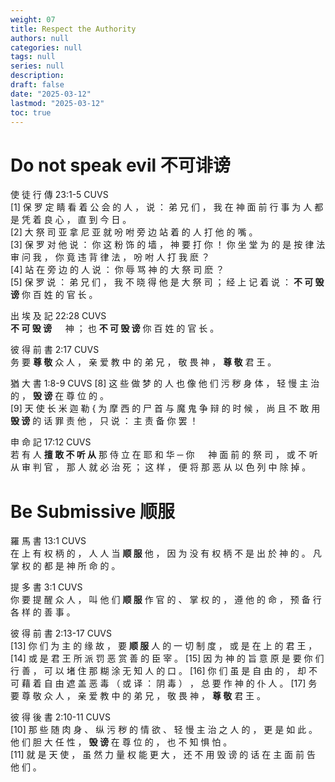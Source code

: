 ```yaml
---
weight: 07 
title: Respect the Authority
authors: null
categories: null
tags: null
series: null
description: 
draft: false
date: "2025-03-12"
lastmod: "2025-03-12"
toc: true
---
```


<!--more-->

# Do not speak evil 不可诽谤

使 徒 行 傳 23:1-5 CUVS  
[1] 保 罗 定 睛 看 着 公 会 的 人 ， 说 ： 弟 兄 们 ， 我 在 神 面 前 行 事 为 人 都 是 凭 着 良 心 ， 直 到 今 日 。   
[2] 大 祭 司 亚 拿 尼 亚 就 吩 咐 旁 边 站 着 的 人 打 他 的 嘴 。   
[3] 保 罗 对 他 说 ： 你 这 粉 饰 的 墙 ， 神 要 打 你 ！ 你 坐 堂 为 的 是 按 律 法 审 问 我 ， 你 竟 违 背 律 法 ， 吩 咐 人 打 我 麽 ？   
[4] 站 在 旁 边 的 人 说 ： 你 辱 骂 神 的 大 祭 司 麽 ？   
[5] 保 罗 说 ： 弟 兄 们 ， 我 不 晓 得 他 是 大 祭 司 ； 经 上 记 着 说 ： <b>不 可 毁 谤</b> 你 百 姓 的 官 长 。

出 埃 及 記 22:28 CUVS   
<b>不 可 毁 谤</b> 　 神 ； 也 <b>不 可 毁 谤</b> 你 百 姓 的 官 长 。  

彼 得 前 書 2:17 CUVS  
务 要 <b>尊 敬</b> 众 人 ， 亲 爱 教 中 的 弟 兄 ， 敬 畏 神 ， <b>尊 敬</b> 君 王 。  

猶 大 書 1:8-9 CUVS
[8] 这 些 做 梦 的 人 也 像 他 们 污 秽 身 体 ， 轻 慢 主 治 的 ， <b>毁 谤</b> 在 尊 位 的 。   
[9] 天 使 长 米 迦 勒 { 为 摩 西 的 尸 首 与 魔 鬼 争 辩 的 时 候 ， 尚 且 不 敢 用 <b>毁 谤</b> 的 话 罪 责 他 ， 只 说 ： 主 责 备 你 罢 ！

申 命 記 17:12 CUVS  
若 有 人 <b>擅 敢 不 听 从</b> 那 侍 立 在 耶 和 华 ─ 你 　 神 面 前 的 祭 司 ， 或 不 听 从 审 判 官 ， 那 人 就 必 治 死 ； 这 样 ， 便 将 那 恶 从 以 色 列 中 除 掉 。


# Be Submissive 顺服

羅 馬 書 13:1 CUVS  
在 上 有 权 柄 的 ， 人 人 当 <b>顺 服</b> 他 ， 因 为 没 有 权 柄 不 是 出 於 神 的 。 凡 掌 权 的 都 是 神 所 命 的 。

提 多 書 3:1 CUVS  
你 要 提 醒 众 人 ， 叫 他 们 <b>顺 服</b> 作 官 的 、 掌 权 的 ， 遵 他 的 命 ， 预 备 行 各 样 的 善 事 。

彼 得 前 書 2:13-17 CUVS  
[13] 你 们 为 主 的 缘 故 ， 要 <b>顺 服</b> 人 的 一 切 制 度 ， 或 是 在 上 的 君 王 ， 
[14] 或 是 君 王 所 派 罚 恶 赏 善 的 臣 宰 。 
[15] 因 为 神 的 旨 意 原 是 要 你 们 行 善 ， 可 以 堵 住 那 糊 涂 无 知 人 的 口 。 
[16] 你 们 虽 是 自 由 的 ， 却 不 可 藉 着 自 由 遮 盖 恶 毒 （ 或 译 ： 阴 毒 ） ， 总 要 作 神 的 仆 人 。 
[17] 务 要 尊 敬 众 人 ， 亲 爱 教 中 的 弟 兄 ， 敬 畏 神 ， <b>尊 敬</b> 君 王 。

彼 得 後 書 2:10-11 CUVS  
[10] 那 些 随 肉 身 、 纵 污 秽 的 情 欲 、 轻 慢 主 治 之 人 的 ， 更 是 如 此 。 他 们 胆 大 任 性 ， <b>毁 谤</b> 在 尊 位 的 ， 也 不 知 惧 怕 。   
[11] 就 是 天 使 ， 虽 然 力 量 权 能 更 大 ， 还 不 用 毁 谤 的 话 在 主 面 前 告 他 们 。